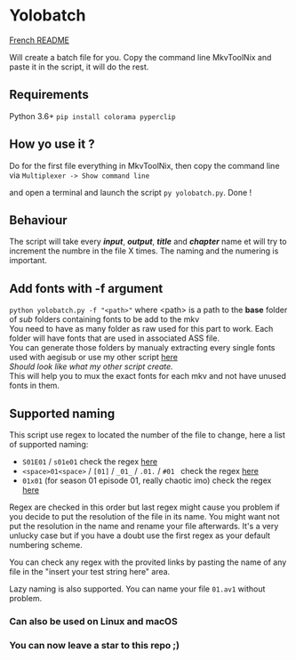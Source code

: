 # Yolobatch

[French README](https://github.com/Hqndler/Yolobatch/blob/main/README.fr.md)

Will create a batch file for you. Copy the command line MkvToolNix and paste it in the script, it will do the rest.

## Requirements

Python 3.6+
`pip install colorama pyperclip`

## How yo use it ?

Do for the first file everything in MkvToolNix, then copy the command line via `Multiplexer -> Show command line` 

and open a terminal and launch the script `py yolobatch.py`. Done !

## Behaviour 

The script will take every _**input**_, _**output**_, _**title**_ and _**chapter**_ name et will try to increment the numbre in the file X times. The naming and the numering is important.

## Add fonts with -f argument

`python yolobatch.py -f "<path>"` where \<path\> is a path to the **base** folder of *sub* folders containing fonts to be add to the mkv<br>
You need to have as many folder as raw used for this part to work. Each folder will have fonts that are used in associated ASS file.<br>
You can generate those folders by manualy extracting every single fonts used with aegisub or use my other script [here](https://github.com/Hqndler/AssFontCollector)<br>
*Should look like what my other script create.*<br>
This will help you to mux the exact fonts for each mkv and not have unused fonts in them.

## Supported naming

This script use regex to located the number of the file to change, here a list of supported naming:
- `S01E01` / `s01e01` check the regex [here](https://regex101.com/r/QEEEZV/1)
- `<space>01<space>` / `[01]` / `_01_` / `.01.` / `#01 ` check the regex [here](https://regex101.com/r/4FQCIN/1)
- `01x01` (for season 01 episode 01, really chaotic imo) check the regex [here](https://regex101.com/r/yMGDZP/1)

Regex are checked in this order but last regex might cause you problem if you decide to put the resolution of the file in its name. You might want not put the resolution in the name and rename your file afterwards. It's a very unlucky case but if you have a doubt use the first regex as your default numbering scheme.

You can check any regex with the provited links by pasting the name of any file in the "insert your test string here" area.

Lazy naming is also supported. You can name your file `01.av1` without problem.

### Can also be used on Linux and macOS

### You can now leave a star to this repo ;)
